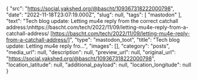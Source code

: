 {
  "src": "https://social.yakshed.org/@bascht/109367318222000798",
  "date": "2022-11-18T23:07:19.000Z",
  "slug": null,
  "tags": [
    "mastodon"
  ],
  "text": "Tech blog update: Letting mu4e reply from the correct catchall address:\nhttps://bascht.com/tech/2022/11/09/letting-mu4e-reply-from-a-catchall-address/ [https://bascht.com/tech/2022/11/09/letting-mu4e-reply-from-a-catchall-address/]",
  "type": "mastodon_toot",
  "title": "Tech blog update: Letting mu4e reply fro…",
  "images": [],
  "category": "posts",
  "media_url": null,
  "description": null,
  "preview_url": null,
  "original_url": "https://social.yakshed.org/@bascht/109367318222000798",
  "location_latitude": null,
  "additional_payload": null,
  "location_longitude": null
}